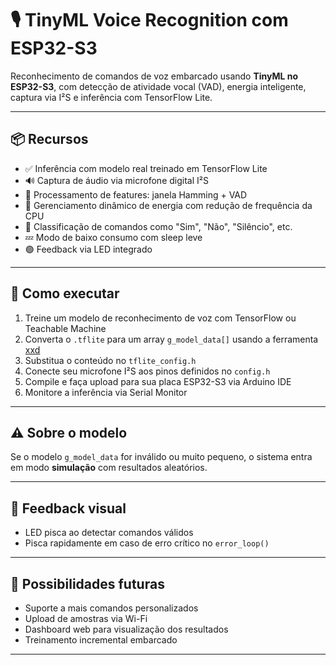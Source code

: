 # 🎙️ TinyML Voice Recognition com ESP32-S3

Reconhecimento de comandos de voz embarcado usando **TinyML no ESP32-S3**, com detecção de atividade vocal (VAD), energia inteligente, captura via I²S e inferência com TensorFlow Lite.

---

## 📦 Recursos

- ✅ Inferência com modelo real treinado em TensorFlow Lite
- 🔊 Captura de áudio via microfone digital I²S
- 🧠 Processamento de features: janela Hamming + VAD
- 🔋 Gerenciamento dinâmico de energia com redução de frequência da CPU
- 🎯 Classificação de comandos como "Sim", "Não", "Silêncio", etc.
- 💤 Modo de baixo consumo com sleep leve
- 🟢 Feedback via LED integrado

---

## 🚀 Como executar

1. Treine um modelo de reconhecimento de voz com TensorFlow ou Teachable Machine
2. Converta o `.tflite` para um array `g_model_data[]` usando a ferramenta [xxd](https://tomeko.net/online_tools/file_to_hex.php?lang=en)
3. Substitua o conteúdo no `tflite_config.h`
4. Conecte seu microfone I²S aos pinos definidos no `config.h`
5. Compile e faça upload para sua placa ESP32-S3 via Arduino IDE
6. Monitore a inferência via Serial Monitor

---

## ⚠️ Sobre o modelo

Se o modelo `g_model_data` for inválido ou muito pequeno, o sistema entra em modo **simulação** com resultados aleatórios.

---

## 📶 Feedback visual

- LED pisca ao detectar comandos válidos
- Pisca rapidamente em caso de erro crítico no `error_loop()`

---

## 📌 Possibilidades futuras

- Suporte a mais comandos personalizados
- Upload de amostras via Wi-Fi
- Dashboard web para visualização dos resultados
- Treinamento incremental embarcado

---


